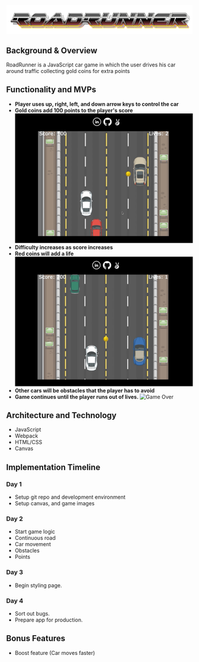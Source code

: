 ![logo](./src/images/roadrunner.png)
## Background & Overview
RoadRunner is a JavaScript car game in which the user drives his car around traffic collecting gold coins for extra points
## Functionality and MVPs
- **Player uses up, right, left, and down arrow keys to control the car**
- **Gold coins add 100 points to the player's score**
![Gold Coin](./src/images/gold_coin.gif)
- **Difficulty increases as score increases**
- **Red coins will add a life**
![Red Coin](./src/images/red_coin.gif)
- **Other cars will be obstacles that the player has to avoid**
- **Game continues until the player runs out of lives.**
![Game Over](./src/images/game_over.gif)
## Architecture and Technology
- JavaScript
- Webpack
- HTML/CSS
- Canvas
## Implementation Timeline
### Day 1
- Setup git repo and development environment
- Setup canvas, and game images
### Day 2
- Start game logic
- Continuous road
- Car movement
- Obstacles
- Points
### Day 3
- Begin styling page.
### Day 4
- Sort out bugs.
- Prepare app for production.
## Bonus Features
- Boost feature (Car moves faster)